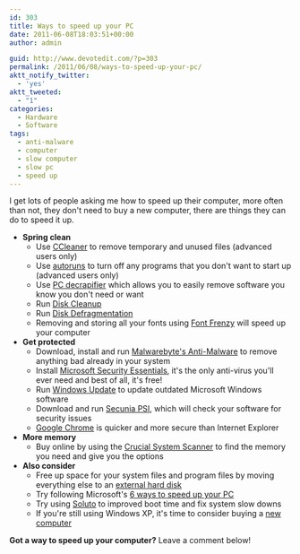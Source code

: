 ```yaml
---
id: 303
title: Ways to speed up your PC
date: 2011-06-08T18:03:51+00:00
author: admin

guid: http://www.devotedit.com/?p=303
permalink: /2011/06/08/ways-to-speed-up-your-pc/
aktt_notify_twitter:
  - 'yes'
aktt_tweeted:
  - "1"
categories:
  - Hardware
  - Software
tags:
  - anti-malware
  - computer
  - slow computer
  - slow pc
  - speed up
---
```

I get lots of people asking me how to speed up their computer, more often than not, they don't need to buy a new computer, there are things they can do to speed it up.

<!--more-->

  * **Spring clean** 
      * Use [CCleaner](http://www.piriform.com/ccleaner) to remove temporary and unused files (advanced users only)
      * Use [autoruns](http://technet.microsoft.com/en-us/sysinternals/bb963902) to turn off any programs that you don't want to start up (advanced users only)
      * Use [PC decrapifier](http://www.pcdecrapifier.com/) which allows you to easily remove software you know you don't need or want
      * Run [Disk Cleanup](http://support.microsoft.com/kb/310312)
      * Run [Disk Defragmentation](http://support.microsoft.com/kb/314848)
      * Removing and storing all your fonts using [Font Frenzy](http://www.sdsoftware.org/default.asp?id=5936) will speed up your computer
  * **Get protected** 
      * Download, install and run [Malwarebyte's Anti-Malware](/getmbam) to remove anything bad already in your system
      * Install [Microsoft Security Essentials](http://www.microsoft.com/en-us/security_essentials/default.aspx), it's the only anti-virus you'll ever need and best of all, it's free!
      * Run [Windows Update](http://windowsupdate.microsoft.com/) to update outdated Microsoft Windows software
      * Download and run [Secunia PSI](/getpsi), which will check your software for security issues
      * [Google Chrome](/blog/10-reasons-to-use-google-chrome) is quicker and more secure than Internet Explorer
  * **More memory** 
      * Buy online by using the [Crucial System Scanner](/crucial) to find the memory you need and give you the options
  * **Also consider** 
      * Free up space for your system files and program files by moving everything else to an [external hard disk](/dabs)
      * Try following Microsoft's [6 ways to speed up your PC](http://www.microsoft.com/atwork/maintenance/speed.aspx)
      * Try using [Soluto](http://www.soluto.com/) to improved boot time and fix system slow downs
      * If you're still using Windows XP, it's time to consider buying a [new computer](/dell)

**Got a way to speed up your computer?** Leave a comment below!